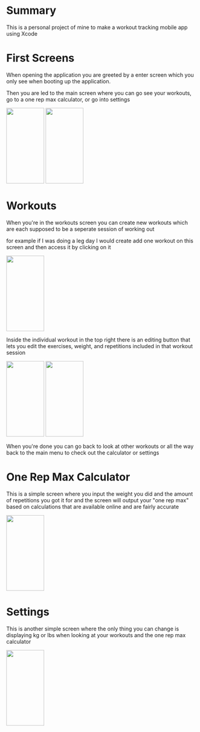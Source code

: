 # Summary

This is a personal project of mine to make a workout tracking mobile app using Xcode

# First Screens

When opening the application you are greeted by a enter screen which you only see when booting up the application. 

Then you are led to the main screen where you can go see your workouts, go to a one rep max calculator, or go into settings

<img src="https://ibb.co/DDMcY5s" width="100" height="200">

<img src="https://cdn.discordapp.com/attachments/655213466214203392/1304898711192604752/Screenshot_2024-11-09_at_11.59.34_AM.png?ex=67311120&is=672fbfa0&hm=f79a4460d440ea68c5fc70c1858a26a09f34f300c88c39be3a47010df4b6e5e4&" width="100" height="200">

# Workouts

When you're in the workouts screen you can create new workouts which are each supposed to be a seperate session of working out

for example if I was doing a leg day I would create add one workout on this screen and then access it by clicking on it

<img src="https://media.discordapp.net/attachments/655213466214203392/1304898710660186193/Screenshot_2024-11-09_at_11.59.52_AM.png?ex=67311120&is=672fbfa0&hm=8f512cd4b403c164ae772ea794a25f81c4086aa4df44469f0f8b132c38ed6284&=&format=webp&quality=lossless&width=506&height=1002" width="100" height="200">

Inside the individual workout in the top right there is an editing button that lets you edit the exercises, weight, and repetitions included in that workout session

<img src="https://media.discordapp.net/attachments/655213466214203392/1304898710416920747/Screenshot_2024-11-09_at_12.00.00_PM.png?ex=67311120&is=672fbfa0&hm=13e7e77359d4996021af2c2fc1d7ce2f0c2520b7c08c617b2300bb0f1d2a3020&=&format=webp&quality=lossless&width=522&height=1002" width="100" height="200">

<img src="https://media.discordapp.net/attachments/655213466214203392/1304898710186098729/Screenshot_2024-11-09_at_12.00.07_PM.png?ex=67311120&is=672fbfa0&hm=3486564c4f20cbeca8b761efc7f9e3f6ae99bb7f25c93af4df326d43d2e301be&=&format=webp&quality=lossless&width=510&height=1002" width="100" height="200">

When you're done you can go back to look at other workouts or all the way back to the main menu to check out the calculator or settings

# One Rep Max Calculator

This is a simple screen where you input the weight you did and the amount of repetitions you got it for and the screen will output your "one rep max" based on calculations 
that are available online and are fairly accurate 

<img src="https://media.discordapp.net/attachments/655213466214203392/1304898710936879114/Screenshot_2024-11-09_at_11.59.44_AM.png?ex=67311120&is=672fbfa0&hm=96bae9f7018ca0e102cd6cbee19ace47dfc627340d2b4ee904514b3932883c01&=&format=webp&quality=lossless&width=526&height=1002" width="100" height="200">

# Settings

This is another simple screen where the only thing you can change is displaying kg or lbs when looking at your workouts and the one rep max calculator

<img src="https://cdn.discordapp.com/attachments/655213466214203392/1304898709951348779/Screenshot_2024-11-09_at_12.00.22_PM.png?ex=67311120&is=672fbfa0&hm=9dfdbbcfe32da37b2a6736081f66c34dedc956bf72df200117f6b484ea8685e0&" width="100" height="200">
